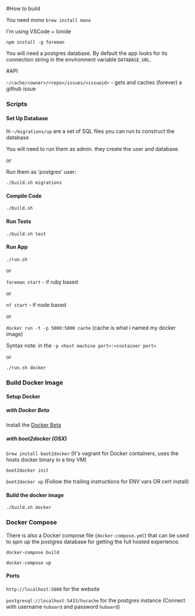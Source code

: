 #How to build

You need mono `brew install mono`

I'm using VSCode + Ionide

```
npm install -g foreman
```

You will need a postgres database. By default the app looks for its connection string
in the environment variable `DATABASE_URL`.

#API

`~/cache/<owner>/<repo>/issues/<issueid>` - gets and caches (forever) a github issue

### Scripts

#### Set Up Database

In `~/migrations/up` are a set of SQL files you can run to construct the database

You will need to run them as admin. they create the user and database.

or

Run them as 'postgres' user:

`./build.sh migrations`

#### Compile Code

`./build.sh`

#### Run Tests
`./build.sh test`

#### Run App
`./run.sh`

or

`foreman start` - if ruby based

or

`nf start` - if node based

or

`docker run -t -p 5000:5000 cache` (cache is what i named my docker image)

Syntax note: in the `-p <host machine port>:<container port>`

or

`./run.sh docker`

### Build Docker Image

#### Setup Docker

##### with Docker Beta

Install the [Docker Beta](https://beta.docker.com/)

##### with boot2docker (OSX)

`brew install boot2docker` (It's vagrant for Docker containers, uses the hosts docker binary in a tiny VM)

`boot2docker init`

`boot2docker up` (Follow the trailing instructions for ENV vars OR cert install)

#### Build the docker image
`./build.sh docker`

### Docker Compose

There is also a Docker compose file (`docker-compose.yml`) that can be used to spin up
the postgres database for getting the full hosted experience.

`docker-compose build`

`docker-compose up`

#### Ports

`http://localhost:5000` for the website

`postgresql://localhost:5433/hucache` for the postgres instance (Connect with username `huboard` and password `huboard`)

